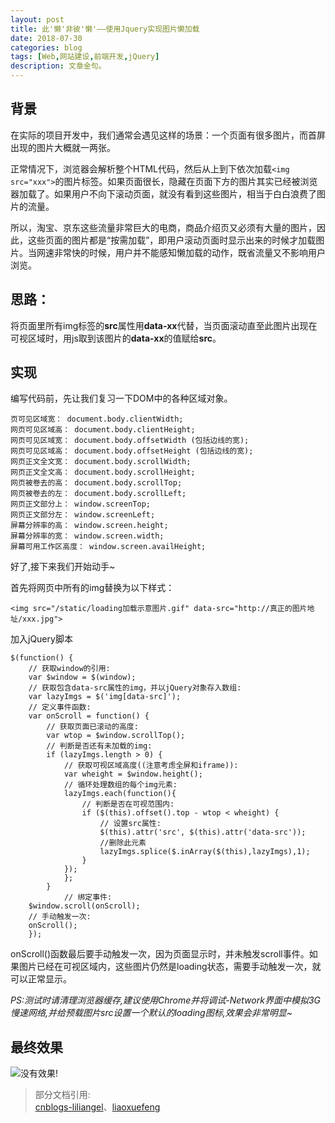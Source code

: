 ```yaml
---
layout: post
title: 此'懒'非彼'懒'——使用Jquery实现图片懒加载
date: 2018-07-30
categories: blog
tags: [Web,网站建设,前端开发,jQuery]
description: 文章金句。
---
```


## 背景

在实际的项目开发中，我们通常会遇见这样的场景：一个页面有很多图片，而首屏出现的图片大概就一两张。  

正常情况下，浏览器会解析整个HTML代码，然后从上到下依次加载```<img src="xxx">```的图片标签。如果页面很长，隐藏在页面下方的图片其实已经被浏览器加载了。如果用户不向下滚动页面，就没有看到这些图片，相当于白白浪费了图片的流量。

所以，淘宝、京东这些流量非常巨大的电商，商品介绍页又必须有大量的图片，因此，这些页面的图片都是“按需加载”，即用户滚动页面时显示出来的时候才加载图片。当网速非常快的时候，用户并不能感知懒加载的动作，既省流量又不影响用户浏览。

## 思路：
将页面里所有img标签的**src**属性用**data-xx**代替，当页面滚动直至此图片出现在可视区域时，用js取到该图片的**data-xx**的值赋给**src**。

## 实现

编写代码前，先让我们复习一下DOM中的各种区域对象。

~~~
页可见区域宽： document.body.clientWidth;
网页可见区域高： document.body.clientHeight;
网页可见区域宽： document.body.offsetWidth (包括边线的宽);
网页可见区域高： document.body.offsetHeight (包括边线的宽);
网页正文全文宽： document.body.scrollWidth;
网页正文全文高： document.body.scrollHeight;
网页被卷去的高： document.body.scrollTop;
网页被卷去的左： document.body.scrollLeft;
网页正文部分上： window.screenTop;
网页正文部分左： window.screenLeft;
屏幕分辨率的高： window.screen.height;
屏幕分辨率的宽： window.screen.width;
屏幕可用工作区高度： window.screen.availHeight;
~~~

好了,接下来我们开始动手~  

首先将网页中所有的img替换为以下样式：
~~~
<img src="/static/loading加载示意图片.gif" data-src="http://真正的图片地址/xxx.jpg">
~~~

加入jQuery脚本
~~~
$(function() {
    // 获取window的引用:
    var $window = $(window);
    // 获取包含data-src属性的img，并以jQuery对象存入数组:
    var lazyImgs = $('img[data-src]');
    // 定义事件函数:
    var onScroll = function() {
        // 获取页面已滚动的高度:
        var wtop = $window.scrollTop();
        // 判断是否还有未加载的img:
        if (lazyImgs.length > 0) {
            // 获取可视区域高度((注意考虑全屏和iframe)):
            var wheight = $window.height();
            // 循环处理数组的每个img元素:
            lazyImgs.each(function(){
                // 判断是否在可视范围内:
                if ($(this).offset().top - wtop < wheight) {
                    // 设置src属性:
                    $(this).attr('src', $(this).attr('data-src'));
                    //删除此元素
                    lazyImgs.splice($.inArray($(this),lazyImgs),1);
                }
            });
            };
        }
            // 绑定事件:
    $window.scroll(onScroll);
    // 手动触发一次:
    onScroll();
    });
~~~
onScroll()函数最后要手动触发一次，因为页面显示时，并未触发scroll事件。如果图片已经在可视区域内，这些图片仍然是loading状态，需要手动触发一次，就可以正常显示。


*PS:测试时请清理浏览器缓存,建议使用Chrome并将调试-Network界面中模拟3G慢速网络,并给预载图片src设置一个默认的loading图标,效果会非常明显~*

## 最终效果
![没有效果!](http://wx3.sinaimg.cn/large/006WKNnMgy1ftsctn4v02g30jz0ak4qp.gif)

>部分文档引用:  
[cnblogs-liliangel](https://www.cnblogs.com/liliangel/p/6122836.html)、[liaoxuefeng](https://www.liaoxuefeng.com/article/00151045553343934ba3bb4ed684623b1bf00488231d88d000)









